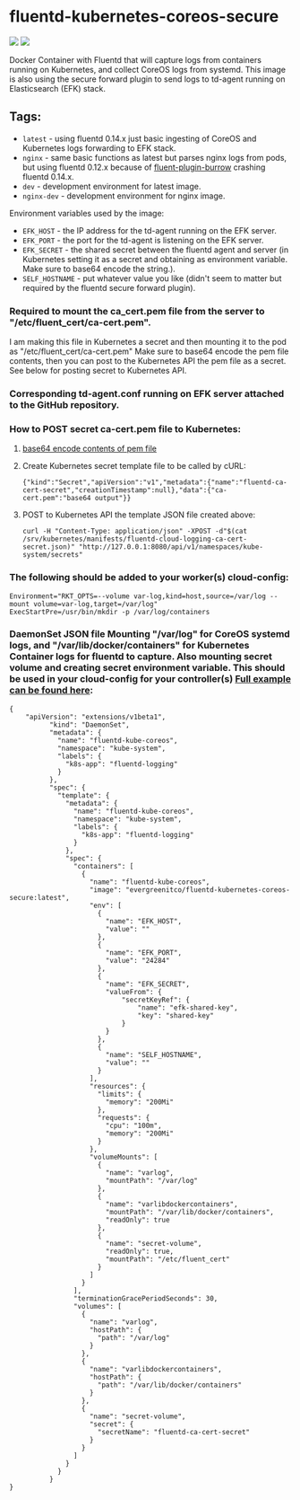# fluentd-kubernetes-coreos-secure

[![](https://images.microbadger.com/badges/version/evergreenitco/fluentd-kubernetes-coreos-secure.svg)](http://microbadger.com/images/evergreenitco/fluentd-kubernetes-coreos-secure "Get your own version badge on microbadger.com") [![](https://images.microbadger.com/badges/image/evergreenitco/fluentd-kubernetes-coreos-secure.svg)](http://microbadger.com/images/evergreenitco/fluentd-kubernetes-coreos-secure "Get your own image badge on microbadger.com")

Docker Container with Fluentd that will capture logs from containers running on Kubernetes, and collect CoreOS logs from systemd. This image is also using the secure forward plugin to send logs to td-agent running on Elasticsearch (EFK) stack.

## Tags:

* `latest`     - using fluentd 0.14.x just basic ingesting of CoreOS and Kubernetes logs forwarding to EFK stack.
* `nginx`      - same basic functions as latest but parses nginx logs from pods, but using fluentd 0.12.x because of [fluent-plugin-burrow](https://github.com/vanilla/fluent-plugin-burrow) crashing fluentd 0.14.x.
* `dev`        - development environment for latest image.
* `nginx-dev`  - development environment for nginx image.


Environment variables used by the image:

* `EFK_HOST`   - the IP address for the td-agent running on the EFK server.
* `EFK_PORT`   - the port for the td-agent is listening on the EFK server.
* `EFK_SECRET` - the shared secret between the fluentd agent and server (in Kubernetes setting it as a secret and obtaining as environment variable. Make sure to base64 encode the string.).
* `SELF_HOSTNAME` - put whatever value you like (didn't seem to matter but required by the fluentd secure forward plugin).


### Required to mount the ca_cert.pem file from the server to "/etc/fluent_cert/ca-cert.pem". 
I am making this file in Kubernetes a secret and then mounting it to the pod as "/etc/fluent_cert/ca-cert.pem" Make sure to base64 encode the pem file contents, then you can post to the Kubernetes API the pem file as a secret. See below for posting secret to Kubernetes API.

### Corresponding td-agent.conf running on EFK server attached to the GitHub repository.

### How to POST secret ca-cert.pem file to Kubernetes:

1. [base64 encode contents of pem file](https://linux.die.net/man/1/base64)
2. Create Kubernetes secret template file to be called by cURL:
    
    ```
    {"kind":"Secret","apiVersion":"v1","metadata":{"name":"fluentd-ca-cert-secret","creationTimestamp":null},"data":{"ca-cert.pem":"base64 output"}}
    ```
3. POST to Kubernetes API the template JSON file created above:
    
    ```
    curl -H "Content-Type: application/json" -XPOST -d"$(cat /srv/kubernetes/manifests/fluentd-cloud-logging-ca-cert-secret.json)" "http://127.0.0.1:8080/api/v1/namespaces/kube-system/secrets"
    ```

### The following should be added to your worker(s) cloud-config:

```
Environment="RKT_OPTS=--volume var-log,kind=host,source=/var/log --mount volume=var-log,target=/var/log"
ExecStartPre=/usr/bin/mkdir -p /var/log/containers
```

### DaemonSet JSON file Mounting "/var/log" for CoreOS systemd logs, and "/var/lib/docker/containers" for Kubernetes Container logs for fluentd to capture. Also mounting secret volume and creating secret environment variable. This should be used in your cloud-config for your controller(s) [Full example can be found here](https://github.com/cmachler/coreos-kubernetes/blob/master/multi-node/generic/controller-install.sh):

```
{
    "apiVersion": "extensions/v1beta1",
          "kind": "DaemonSet",
          "metadata": {
            "name": "fluentd-kube-coreos",
            "namespace": "kube-system",
            "labels": {
              "k8s-app": "fluentd-logging"
            }
          },
          "spec": {
            "template": {
              "metadata": {
                "name": "fluentd-kube-coreos",
                "namespace": "kube-system",
                "labels": {
                  "k8s-app": "fluentd-logging"
                }
              },
              "spec": {
                "containers": [
                  {
                    "name": "fluentd-kube-coreos",
                    "image": "evergreenitco/fluentd-kubernetes-coreos-secure:latest",
                    "env": [
                      {
                        "name": "EFK_HOST",
                        "value": ""
                      },
                      {
                        "name": "EFK_PORT",
                        "value": "24284"
                      },
                      {
                        "name": "EFK_SECRET",
                        "valueFrom": {
                            "secretKeyRef": {
                                "name": "efk-shared-key",
                                "key": "shared-key"
                            }
                        }
                      },
                      {
                        "name": "SELF_HOSTNAME",
                        "value": ""
                      }
                    ],
                    "resources": {
                      "limits": {
                        "memory": "200Mi"
                      },
                      "requests": {
                        "cpu": "100m",
                        "memory": "200Mi"
                      }
                    },
                    "volumeMounts": [
                      {
                        "name": "varlog",
                        "mountPath": "/var/log"
                      },
                      {
                        "name": "varlibdockercontainers",
                        "mountPath": "/var/lib/docker/containers",
                        "readOnly": true
                      },
                      {
                        "name": "secret-volume",
                        "readOnly": true,
                        "mountPath": "/etc/fluent_cert"
                      }
                    ]
                  }
                ],
                "terminationGracePeriodSeconds": 30,
                "volumes": [
                  {
                    "name": "varlog",
                    "hostPath": {
                      "path": "/var/log"
                    }
                  },
                  {
                    "name": "varlibdockercontainers",
                    "hostPath": {
                      "path": "/var/lib/docker/containers"
                    }
                  },
                  {
                    "name": "secret-volume",
                    "secret": {
                      "secretName": "fluentd-ca-cert-secret"
                    }
                  }
                ]
              }
            }
          }
}
```


